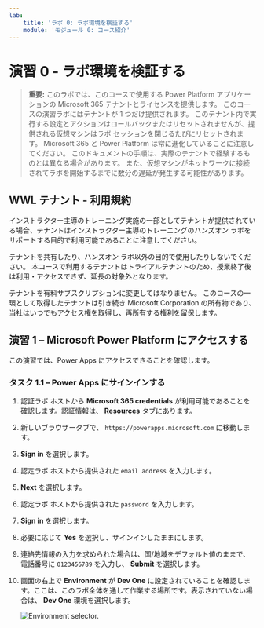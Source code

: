 ```yaml
---
lab:
    title: 'ラボ 0: ラボ環境を検証する'
    module: 'モジュール 0: コース紹介'
---
```


# 演習 0 - ラボ環境を検証する

> **重要:** このラボでは、このコースで使用する Power Platform アプリケーションの Microsoft 365 テナントとライセンスを提供します。 このコースの演習ラボにはテナントが 1 つだけ提供されます。 このテナント内で実行する設定とアクションはロールバックまたはリセットされませんが、提供される仮想マシンはラボ セッションを閉じるたびにリセットされます。 Microsoft 365 と Power Platform は常に進化していることに注意してください。 このドキュメントの手順は、実際のテナントで経験するものとは異なる場合があります。 また、仮想マシンがネットワークに接続されてラボを開始するまでに数分の遅延が発生する可能性があります。

## WWL テナント - 利用規約

インストラクター主導のトレーニング実施の一部としてテナントが提供されている場合、テナントはインストラクター主導のトレーニングのハンズオン ラボをサポートする目的で利用可能であることに注意してください。

テナントを共有したり、ハンズオン ラボ以外の目的で使用したりしないでください。 本コースで利用するテナントはトライアルテナントのため、授業終了後は利用・アクセスできず、延長の対象外となります。

テナントを有料サブスクリプションに変更してはなりません。 このコースの一環として取得したテナントは引き続き Microsoft Corporation の所有物であり、当社はいつでもアクセス権を取得し、再所有する権利を留保します。

## 演習 1 – Microsoft Power Platform にアクセスする

この演習では、Power Apps にアクセスできることを確認します。

### タスク 1.1 – Power Apps にサインインする

1. 認証ラボ ホストから **Microsoft 365 credentials** が利用可能であることを確認します。認証情報は、 **Resources** タブにあります。

1. 新しいブラウザータブで、 `https://powerapps.microsoft.com` に移動します。

1. **Sign in** を選択します。

1. 認定ラボ ホストから提供された `email address` を入力します。

1. **Next** を選択します。

1. 認定ラボ ホストから提供された `password` を入力します。

1.  **Sign in** を選択します。

1. 必要に応じて **Yes** を選択し、サインインしたままにします。

1. 連絡先情報の入力を求められた場合は、国/地域をデフォルト値のままで、電話番号に `0123456789` を入力し、 **Submit** を選択します。

1. 画面の右上で **Environment** が **Dev One** に設定されていることを確認します。ここは、このラボ全体を通して作業する場所です。表示されていない場合は、 **Dev One** 環境を選択します。

    ![Environment selector.](../media/select-dev-one-environment.png)
